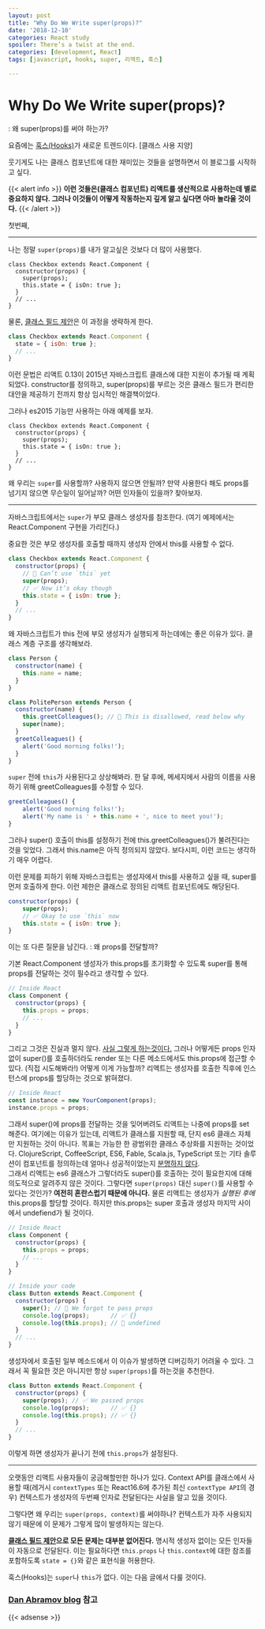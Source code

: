 ```yaml
---
layout: post
title: "Why Do We Write super(props)?"
date: '2018-12-10'
categories: React study
spoiler: There’s a twist at the end.
categories: [development, React]
tags: [javascript, hooks, super, 리액트, 훅스]

---
```


# Why Do We Write super(props)?

: 왜 super(props)를 써야 하는가?

요즘에는 [훅스(Hooks)](https://reactjs.org/docs/hooks-intro.html)가 새로운 트렌드이다. 
[클래스 사용 지양]

웃기게도 나는 클래스 컴포넌트에 대한 재미있는 것들을 설명하면서 이 블로그를 시작하고 싶다. 


{{< alert info >}}
**이런 것들은(클래스 컴포넌트) 리액트를 생산적으로 사용하는데 별로 중요하지 않다. 그러나 이것들이 어떻게 작동하는지 깊게 알고 싶다면 아마 놀라울 것이다.** 
{{< /alert >}}

첫번째,

---

나는 정말 `super(props)`를 내가 알고싶은 것보다 더 많이 사용했다.

```jsx{3}
class Checkbox extends React.Component {
  constructor(props) {
    super(props);
    this.state = { isOn: true };
  }
  // ...
}
```

물론, [클래스 필드 제안](https://github.com/tc39/proposal-class-fields)은 이 과정을 생략하게 한다. 

```jsx
class Checkbox extends React.Component {
  state = { isOn: true };
  // ...
}
```

이런 문법은 리액트 0.13이 2015년 자바스크립트 클래스에 대한 지원이 추가될 때 계획되었다. 
constructor를 정의하고, super(props)를 부르는 것은 클래스 필드가 편리한 대안을 제공하기 전까지 항상 임시적인 해결책이었다. 

그러나 es2015 기능만 사용하는 아래 예제를 보자.

```jsx{3}
class Checkbox extends React.Component {
  constructor(props) {
    super(props);
    this.state = { isOn: true };
  }
  // ...
}
```

왜 우리는 `super`를 사용할까? 사용하지 않으면 안될까?
만약 사용한다 해도 props를 넘기지 않으면 무슨일이 일어날까?
어떤 인자들이 있을까?
찾아보자.

-----

자바스크립트에서는 `super`가 부모 클래스 생성자를 참조한다. 
(여기 예제에서는 React.Component 구현을 가리킨다.)

중요한 것은 부모 생성자를 호출할 때까지 생성자 안에서 this를 사용할 수 없다.

```jsx
class Checkbox extends React.Component {
  constructor(props) {
    // 🔴 Can’t use `this` yet
    super(props);
    // ✅ Now it’s okay though
    this.state = { isOn: true };
  }
  // ...
}
```

왜 자바스크립트가 this 전에 부모 생성자가 실행되게 하는데에는 좋은 이유가 있다. 클래스 계층 구조를 생각해보라.

```jsx
class Person {
  constructor(name) {
    this.name = name;
  }
}

class PolitePerson extends Person {
  constructor(name) {
    this.greetColleagues(); // 🔴 This is disallowed, read below why
    super(name);
  }
  greetColleagues() {
    alert('Good morning folks!');
  }
}
```

`super` 전에 `this`가 사용된다고 상상해봐라. 한 달 후에, 메세지에서 사람의 이름을 사용하기 위해 greetColleagues를 수정할 수 있다.

```jsx
greetColleagues() {
    alert('Good morning folks!');
    alert('My name is ' + this.name + ', nice to meet you!');
}
```

그러나 super() 호출이 this를 설정하기 전에 this.greetColleagues()가 불려진다는 것을 잊었다.
그래서 this.name은 아직 정의되지 않았다. 보다시피, 이런 코드는 생각하기 매우 어렵다. 

이런 문제를 피하기 위해 자바스크립트는 생성자에서 this를 사용하고 싶을 때, super를 먼저 호출하게 한다.
이런 제한은 클래스로 정의된 리액트 컴포넌트에도 해당된다.


```jsx
constructor(props) {
    super(props);
    // ✅ Okay to use `this` now
    this.state = { isOn: true };
}
```

이는 또 다른 질문을 남긴다.
: 왜 props를 전달할까?

기본 React.Component 생성자가 this.props를 초기화할 수 있도록 super를 통해 props를 전달하는 것이 필수라고 생각할 수 있다. 

```jsx
// Inside React
class Component {
  constructor(props) {
    this.props = props;
    // ...
  }
}
```

그리고 그것은 진실과 멀지 않다. [사실 그렇게 하는것이다.](https://github.com/facebook/react/blob/1d25aa5787d4e19704c049c3cfa985d3b5190e0d/packages/react/src/ReactBaseClasses.js#L22) 
그러나 어떻게든 props 인자 없이 super()를 호출하더라도 render 또는 다른 메소드에서도 this.props에 접근할 수 있다. 
(직접 시도해봐라!)
어떻게 이게 가능할까? 리액트는 생성자를 호출한 직후에 인스턴스에 props를 할당하는 것으로 밝혀졌다.

```jsx
// Inside React
const instance = new YourComponent(props);
instance.props = props;
```


그래서 super()에 props를 전달하는 것을 잊어버려도 리액트는 나중에 props를 set 해준다. 여기에는 이유가 있는데,
리액트가 클래스를 지원할 때, 단지 es6 클래스 자체만 지원하는 것이 아니다. 목표는 가능한 한 광범위한 클래스 추상화를 지원하는 것이었다. ClojureScript, CoffeeScript, ES6, Fable, Scala.js, TypeScript 또는 기타 솔루션이 컴포넌트를 정의하는데 얼마나 성공적이었는지 [분명하지 않다](https://reactjs.org/blog/2015/01/27/react-v0.13.0-beta-1.html#other-languages).  
그래서 리액트는 es6 클래스가 그렇더라도 super()를 호출하는 것이 필요한지에 대해 의도적으로 알려주지 않은 것이다. 
그렇다면 `super(props)` 대신 `super()`를 사용할 수 있다는 것인가? 
**여전히 혼란스럽기 때문에 아니다.** 
물론 리액트는 생성자가 *실행된 후에* this.props를 할당할 것이다. 하지만 this.props는 super 호출과 생성자 마지막 사이에서 undefiend가 될 것이다. 

```jsx
// Inside React
class Component {
  constructor(props) {
    this.props = props;
    // ...
  }
}

// Inside your code
class Button extends React.Component {
  constructor(props) {
    super(); // 😬 We forgot to pass props
    console.log(props);      // ✅ {}
    console.log(this.props); // 😬 undefined 
  }
  // ...
}
```

생성자에서 호출된 일부 메소드에서 이 이슈가 발생하면 디버깅하기 어려울 수 있다. 그래서 꼭 필요한 것은 아니지만 항상 `super(props)`를 하는것을 추천한다. 

```jsx
class Button extends React.Component {
  constructor(props) {
    super(props); // ✅ We passed props
    console.log(props);      // ✅ {}
    console.log(this.props); // ✅ {}
  }
  // ...
}
```

이렇게 하면 생성자가 끝나기 전에 `this.props`가 설정된다. 

-----

오랫동안 리액트 사용자들이 궁금해할만한 하나가 있다. 
Context API를 클래스에서 사용할 때(레거시 `contextTypes` 또는 React16.6에 추가된 최신 `contextType API`의 경우) 컨텍스트가 생성자의 두번째 인자로 전달된다는 사실을 알고 있을 것이다. 

그렇다면 왜 우리는 `super(props, context)`를 써야하나?
컨텍스트가 자주 사용되지 않기 때문에 이 문제가 그렇게 많이 발생하지는 않는다. 

**[클래스 필드 제안](https://github.com/tc39/proposal-class-fields)으로 모든 문제는 대부분 없어진다.** 명시적 생성자 없이는 모든 인자들이 자동으로 전달된다. 이는 필요하다면 `this.props` 나 `this.context`에 대한 참조를 포함하도록 `state = {}`와 같은 표현식을 허용한다. 

훅스(Hooks)는 `super`나 `this`가 없다. 이는 다음 글에서 다룰 것이다. 



















### [Dan Abramov blog](https://overreacted.io/why-do-we-write-super-props/) 참고



{{< adsense >}}